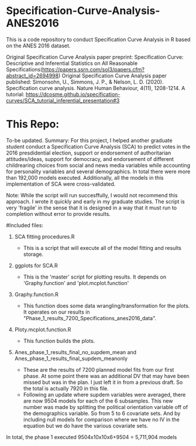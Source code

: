 # Specification-Curve-Analysis-ANES2016
This is a code repository to conduct Specification Curve Analysis in R based on the ANES 2016 dataset. 

Original Specification Curve Analysis paper preprint: Specification Curve: Descriptive and Inferential Statistics on All Reasonable Specifications(https://papers.ssrn.com/sol3/papers.cfm?abstract_id=2694998) 
Original Specification Curve Analysis paper published: Simonsohn, U., Simmons, J. P., & Nelson, L. D. (2020). Specification curve analysis. Nature Human Behaviour, 4(11), 1208-1214.
A tutorial: https://dcosme.github.io/specification-curves/SCA_tutorial_inferential_presentation#3

# This Repo: 
  To-be updated.  Summary: For this project, I helped another graduate student conduct a Specification Curve Analysis (SCA) to predict votes in the 2016 presdidential election, support or endorsement of authoritarian attitudes/ideas, support for democracy, and endorsement of different childrearing choices from social and news media variables while accounting for personality variables and several demographics. In total there were more than 192,000 models executed.  Additionally, all the models in this implementation of SCA were cross-validated. 

Note: While the script will run succesffully, I would not recommend this approach. I wrote it quickly and early in my graduate studies.  The script is very 'fragile' in the sense that it is designed in a way that it must run to completion without error to provide results. 

#Included files: 
1. SCA fitting procedures.R 
	- This is a script that will execute all of the model fitting and results storage.
2. ggplots for SCA.R
	- This is the 'master' script for plotting results. It depends on 'Graphy.function' and 'plot.mcplot.function' 

3. Graphy.function.R
	- This function does some data wrangling/transformation for the plots.  It operates on our results in "Phase_1_results_7200_Specifications_anes2016_data".

4. Ploty.mcplot.function.R
	- This function builds the plots.  

5. Anes_phase_1_results_final_no_supdem_mean and Anes_phase_1_results_final_supdem_meanonly
	- These are the results of 7200 planned model fits from our first phase. At some point there was an additional DV that may have been missed but was in the plan.  I just left it in from a previous draft. So the total is actually 7920 in this file.  
	- Following an update where supdem variables were averaged, there are now 9504 models for each of the 6 subsamples. This new number was made by splitting the political orientation variable off of the demographics variable.  So from 5 to 6 covariate sets.  And by including null models for comparison where we have no IV in the equation but we do have the various covariate sets. 

In total, the phase 1 executed 9504x10x10x6+9504 = 5,711,904 models 
